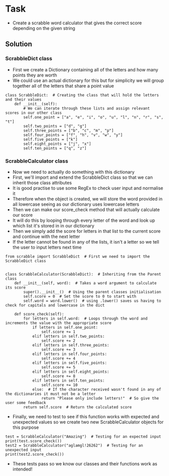 # Task
- Create a scrabble word calculator that gives the correct score depending on the given string
## Solution
### ScrabbleDict class
- First we create a Dictionary containing all of the letters and how many points they are worth
- We could use an actual dictionary for this but for simplicity we will group together all of the
letters that share a point value
```
class ScrabbleDict:  # Creating the class that will hold the letters and their values
    def __init__(self):
        # We can iterate through these lists and assign relevant scores in our other class
        self.one_point = ["a", "e", "i", "o", "u", "l", "n", "r", "s", "t"]
        self.two_points = ["d", "g"]
        self.three_points = ["b", "c", "m", "p"]
        self.four_points = ["f", "h", "v", "w", "y"]
        self.five_points = ["k"]
        self.eight_points = ["j", "x"]
        self.ten_points = ["q", "z"]
```
### ScrabbleCalculator class
- Now we need to actually do something with this dictionary
- First, we'll import and extend the ScrabbleDict class so that we can inherit those class attributes
- It is good practise to use some RegEx to check user input and normalise it
- Therefore when the object is created, we will store the word provided in all lowercase seeing as our
dictionary uses lowercase letters
- Then we can make our score_check method that will actually calculate our score
- It will do this by looping through every letter of the word and look up which list it's stored in in our 
dictionary
- Then we simply add the score for letters in that list to the current score and continue with the next letter
- If the letter cannot be found in any of the lists, it isn't a letter so we tell the user to input letters next time
```
from scrabble import ScrabbleDict  # First we need to import the ScrabbleDict class


class ScrabbleCalculator(ScrabbleDict):  # Inheriting from the Parent class
    def __init__(self, word):  # Takes a word argument to calculate its score
        super().__init__()  # Using the parent classes initialisation
        self.score = 0  # Set the score to 0 to start with
        self.word = word.lower()  # using .lower() saves us having to check for capitals and lowercase in the dict

    def score_check(self):
        for letters in self.word:  # Loops through the word and increments the value with the appropriate score
            if letters in self.one_point:
                self.score += 1
            elif letters in self.two_points:
                self.score += 2
            elif letters in self.three_points:
                self.score += 3
            elif letters in self.four_points:
                self.score += 4
            elif letters in self.five_points:
                self.score += 5
            elif letters in self.eight_points:
                self.score += 8
            elif letters in self.ten_points:
                self.score += 10
            else:  # If the character received wasn't found in any of the dictionaries it must not be a letter
                return "Please only include letters!"  # So give the user some feedback
        return self.score  # Return the calculated score
```
- Finally, we need to test to see if this function works with expected and unexpected values so we create two
new ScrabbleCalculator objects for this purpose
```
test = ScrabbleCalculator("Amazing")  # Testing for an expected input
print(test.score_check())
test2 = ScrabbleCalculator("aglamgl!26262")  # Testing for an unexpected input
print(test2.score_check())
```
- These tests pass so we know our classes and their functions work as intended!